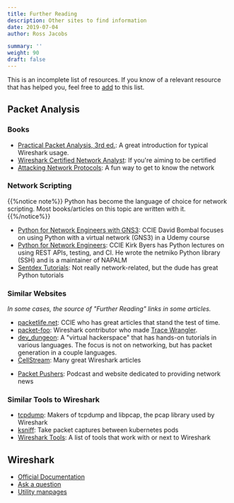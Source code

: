 ```yaml
---
title: Further Reading
description: Other sites to find information
date: 2019-07-04
author: Ross Jacobs

summary: ''
weight: 90
draft: false
---
```


This is an incomplete list of resources. If you know of a relevant resource that has helped you, feel free to [add](https://github.com/pocc/tshark.dev/blob/master/content/nextsteps/links/_index.md) to this list.

## Packet Analysis

### Books

- [Practical Packet Analysis, 3rd ed.](https://nostarch.com/packetanalysis3): A great introduction for typical Wireshark usage.
- [Wireshark Certified Network Analyst](https://www.amazon.com/Wireshark-Certified-Network-Analyst-Second/dp/1893939901): If you're aiming to be certified
- [Attacking Network Protocols](https://nostarch.com/networkprotocols): A fun way to get to know the network

### Network Scripting

{{%notice note%}}
<i class="fab fa-python"></i> Python has become the language of choice for network scripting. Most books/articles on this topic are written with it.
{{%/notice%}}

- [Python for Network Engineers with GNS3](https://www.youtube.com/watch?v=s6SIVc7C5U0): CCIE David Bombal focuses on using Python with a virtual network (GNS3) in a Udemy course
- [Python for Network Engineers](https://pynet.twb-tech.com/): CCIE Kirk Byers has Python lectures on using REST APIs, testing, and CI. He wrote the netmiko Python library (SSH) and is a maintainer of NAPALM
- [Sentdex Tutorials](https://www.youtube.com/user/sentdex): Not really network-related, but the dude has great Python tutorials

### Similar Websites

_In some cases, the source of "Further Reading" links in some articles._

- [packetlife.net](https://packetlife.net): CCIE who has great articles that stand the test of time.
- [packet-foo](https://packet-foo.com): Wireshark contributor who made [Trace Wrangler](https://www.tracewrangler.com/).
- [dev_dungeon](https://www.devdungeon.com/): A "virtual hackerspace" that has hands-on tutorials in various languages. The focus is not on networking, but has packet generation in a couple languages.
- [CellStream](https://www.cellstream.com/): Many great Wireshark articles
* [Packet Pushers](https://packetpushers.net/): Podcast and website dedicated to providing network news

### Similar Tools to Wireshark

- [tcpdump](https://www.tcpdump.org/): Makers of tcpdump and libpcap, the pcap library used by Wireshark 
- [ksniff](https://github.com/eldadru/ksniff): Take packet captures between kubernetes pods
- [Wireshark Tools](https://wiki.wireshark.org/Tools): A list of tools that work with or next to Wireshark

## Wireshark

- [Official Documentation](https://www.wireshark.org/docs/)
- [Ask a question](https://ask.wireshark.org)
- [Utility manpages](https://www.wireshark.org/docs/man-pages/)

